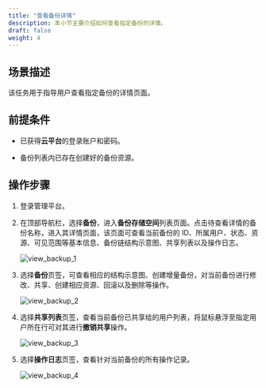 ```yaml
---
title: "查看备份详情"
description: 本小节主要介绍如何查看指定备份的详情。
draft: false
weight: 4
---
```


## 场景描述

该任务用于指导用户查看指定备份的详情页面。

## 前提条件

- 已获得**云平台**的登录账户和密码。

- 备份列表内已存在创建好的备份资源。

## 操作步骤

1. 登录管理平台。

2. 在顶部导航栏，选择**备份**，进入**备份存储空间**列表页面。点击待查看详情的备份名称，进入其详情页面，该页面可查看当前备份的 ID、所属用户、状态、资源、可见范围等基本信息、备份链结构示意图、共享列表以及操作日志。

   ![view_backup_1](../_images/view_backup_1.png)

3. 选择**备份**页签，可查看相应的结构示意图、创建增量备份，对当前备份进行修改、共享、创建相应资源、回滚以及删除等操作。

   ![view_backup_2](../_images/view_backup_2.png)

4. 选择**共享列表**页签，查看当前备份已共享给的用户列表，将鼠标悬浮至指定用户所在行可对其进行**撤销共享**操作。

   ![view_backup_3](../_images/view_backup_3.png)

5. 选择**操作日志**页签，查看针对当前备份的所有操作记录。

   ![view_backup_4](../_images/view_backup_4.png)










